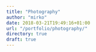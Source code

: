 ```yaml
---
title: "Photography"
author: "mirko"
date: 2018-03-21T19:49:16+01:00
url: "/portfolio/photography/"
directory: true
draft: true
---
```

